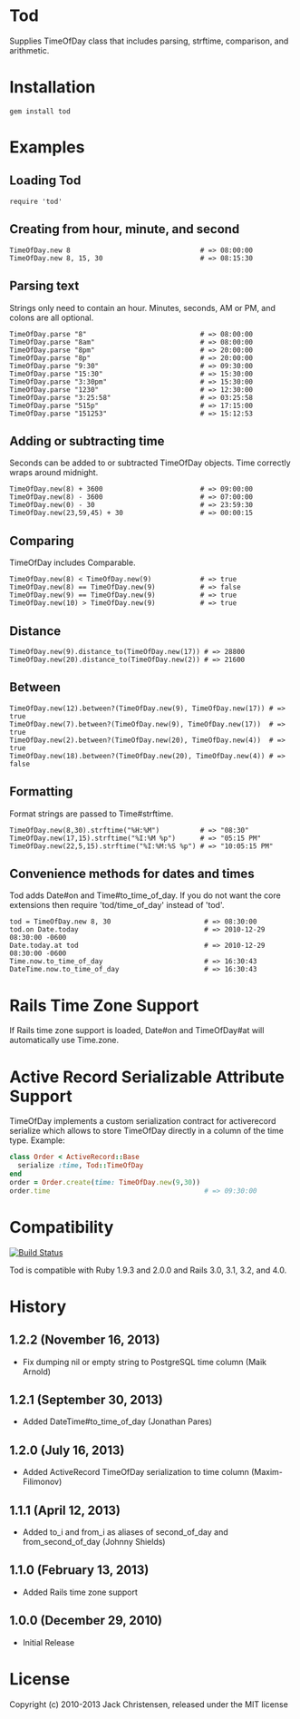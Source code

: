 Tod
===

Supplies TimeOfDay class that includes parsing, strftime, comparison, and
arithmetic.


Installation
============

    gem install tod

Examples
========

Loading Tod
-----------

    require 'tod'

Creating from hour, minute, and second
--------------------------------------

    TimeOfDay.new 8                                # => 08:00:00
    TimeOfDay.new 8, 15, 30                        # => 08:15:30

Parsing text
------------

Strings only need to contain an hour. Minutes, seconds, AM or PM, and colons
are all optional.

    TimeOfDay.parse "8"                            # => 08:00:00
    TimeOfDay.parse "8am"                          # => 08:00:00
    TimeOfDay.parse "8pm"                          # => 20:00:00
    TimeOfDay.parse "8p"                           # => 20:00:00
    TimeOfDay.parse "9:30"                         # => 09:30:00
    TimeOfDay.parse "15:30"                        # => 15:30:00
    TimeOfDay.parse "3:30pm"                       # => 15:30:00
    TimeOfDay.parse "1230"                         # => 12:30:00
    TimeOfDay.parse "3:25:58"                      # => 03:25:58
    TimeOfDay.parse "515p"                         # => 17:15:00
    TimeOfDay.parse "151253"                       # => 15:12:53

Adding or subtracting time
-----------------------------

Seconds can be added to or subtracted TimeOfDay objects. Time correctly wraps
around midnight.

    TimeOfDay.new(8) + 3600                        # => 09:00:00
    TimeOfDay.new(8) - 3600                        # => 07:00:00
    TimeOfDay.new(0) - 30                          # => 23:59:30
    TimeOfDay.new(23,59,45) + 30                   # => 00:00:15

Comparing
--------------------

TimeOfDay includes Comparable.

    TimeOfDay.new(8) < TimeOfDay.new(9)            # => true
    TimeOfDay.new(8) == TimeOfDay.new(9)           # => false
    TimeOfDay.new(9) == TimeOfDay.new(9)           # => true
    TimeOfDay.new(10) > TimeOfDay.new(9)           # => true

Distance
--------------------

    TimeOfDay.new(9).distance_to(TimeOfDay.new(17)) # => 28800
    TimeOfDay.new(20).distance_to(TimeOfDay.new(2)) # => 21600

Between
--------------------

    TimeOfDay.new(12).between?(TimeOfDay.new(9), TimeOfDay.new(17)) # => true
    TimeOfDay.new(7).between?(TimeOfDay.new(9), TimeOfDay.new(17))  # => true
    TimeOfDay.new(2).between?(TimeOfDay.new(20), TimeOfDay.new(4))  # => true
    TimeOfDay.new(18).between?(TimeOfDay.new(20), TimeOfDay.new(4)) # => false

Formatting
----------

Format strings are passed to Time#strftime.

    TimeOfDay.new(8,30).strftime("%H:%M")          # => "08:30"
    TimeOfDay.new(17,15).strftime("%I:%M %p")      # => "05:15 PM"
    TimeOfDay.new(22,5,15).strftime("%I:%M:%S %p") # => "10:05:15 PM"

Convenience methods for dates and times
---------------------------------------

Tod adds Date#on and Time#to_time_of_day. If you do not want the core extensions
then require 'tod/time_of_day' instead of 'tod'.

    tod = TimeOfDay.new 8, 30                       # => 08:30:00
    tod.on Date.today                               # => 2010-12-29 08:30:00 -0600
    Date.today.at tod                               # => 2010-12-29 08:30:00 -0600
    Time.now.to_time_of_day                         # => 16:30:43
    DateTime.now.to_time_of_day                     # => 16:30:43

Rails Time Zone Support
=======================

If Rails time zone support is loaded, Date#on and TimeOfDay#at will automatically use Time.zone.

Active Record Serializable Attribute Support
=======================
TimeOfDay implements a custom serialization contract for activerecord serialize which allows to store TimeOfDay directly
in a column of the time type.
Example:
```ruby
class Order < ActiveRecord::Base
  serialize :time, Tod::TimeOfDay
end
order = Order.create(time: TimeOfDay.new(9,30))
order.time                                      # => 09:30:00
```

Compatibility
=============

[![Build Status](https://travis-ci.org/JackC/tod.png)](https://travis-ci.org/JackC/tod)

Tod is compatible with Ruby 1.9.3 and 2.0.0 and Rails 3.0, 3.1, 3.2, and 4.0.


History
=======

## 1.2.2 (November 16, 2013)

* Fix dumping nil or empty string to PostgreSQL time column (Maik Arnold)

## 1.2.1 (September 30, 2013)

* Added DateTime#to_time_of_day (Jonathan Pares)

## 1.2.0 (July 16, 2013)

* Added ActiveRecord TimeOfDay serialization to time column (Maxim-Filimonov)

## 1.1.1 (April 12, 2013)

* Added to_i and from_i as aliases of second_of_day and from_second_of_day (Johnny Shields)

## 1.1.0 (February 13, 2013)

* Added Rails time zone support

## 1.0.0 (December 29, 2010)

* Initial Release

License
=======

Copyright (c) 2010-2013 Jack Christensen, released under the MIT license
